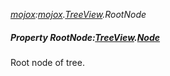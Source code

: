 _[mojox](../../modules/mojox/mojox-module.md):[mojox](../../modules/mojox/mojox-module.md).[TreeView](../../modules/mojox/mojox-treeview.md).RootNode_
##### Property RootNode:[TreeView](../../modules/mojox/mojox-treeview.md).[Node](../../modules/mojox/mojox-treeview-node.md)
Root node of tree.
